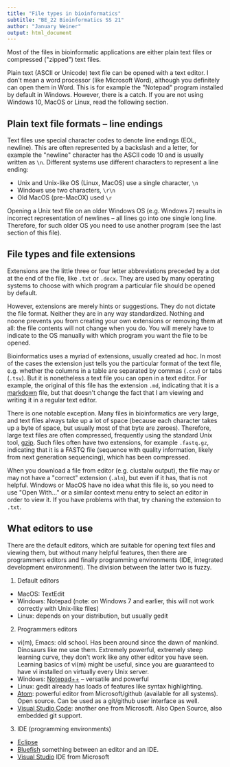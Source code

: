```yaml
---
title: "File types in bioinformatics"
subtitle: "BE_22 Bioinformatics SS 21"
author: "January Weiner"
output: html_document
---
```



Most of the files in bioinformatic applications are either plain text files or
compressed ("zipped") text files.

Plain text (ASCII or Unicode) text file can be opened with a text editor. I
don't mean a word processor (like Microsoft Word), although you definitely
can open them in Word. This is for example the "Notepad" program installed
by default in Windows. However, there is a catch. If you are not using
Windows 10, MacOS or Linux, read the following section.

## Plain text file formats – line endings

Text files use special character codes to denote line endings (EOL,
newline). This are often represented by a backslash and a letter, for
example the "newline" character has the ASCII code 10 and is usually
written as `\n`. Different systems use different characters to represent a
line ending:

 * Unix and Unix-like OS (Linux, MacOS) use a single character, `\n`
 * Windows use two characters, `\r\n`
 * Old MacOS (pre-MacOX) used `\r`
 
Opening a Unix text file on an older Windows OS (e.g. Windows 7) results in
incorrect representation of newlines – all lines go into one single long
line.  Therefore, for such older OS you need to use another program (see
the last section of this file).

## File types and file extensions

Extensions are the little three or four letter abbreviations preceded by a
dot at the end of the file, like `.txt` or `.docx`. They are used by many
operating systems to choose with which program a particular file should be
opened by default.

However, extensions are merely hints or suggestions. They do not dictate
the file format. Neither they are in any way standardized. Nothing and
noone prevents you from creating your own extensions or removing them at
all: the file contents will not change when you do. You will merely have to
indicate to the OS manually with which program you want the file to be
opened.

Bioinformatics uses a myriad of extensions, usually created ad hoc.
In most of the cases the extension just tells you the particular format of
the text file, e.g. whether the columns in a table are separated by commas
(`.csv`) or tabs (`.tsv`). But it is nonetheless a text file you can open
in a text editor. For example, the original of this file has the extension
`.md`, indicating that it is a
[markdown](https://en.wikipedia.org/wiki/Markdown) file, but that doesn't
change the fact that I am viewing and writing it in a regular text editor.

There is one notable exception. Many files in bioinformatics are very
large, and text files always take up a lot of space (because each character
takes up a byte of space, but usually most of that byte are zeroes).
Therefore, large text files are often compressed, frequently using the
standard Unix tool, [gzip](https://www.gnu.org/software/gzip/). Such files
often have two extensions, for example `.fastq.gz`, indicating that it is a
FASTQ file (sequence with quality information, likely from next generation
sequencing), which has been compressed.

When you download a file from editor (e.g. clustalw output), the file may
or may not have a "correct" extension (`.aln`), but even if it has, that is
not helpful.  Windows or MacOS have no idea what this file is, so you need
to use "Open With..." or a similar context menu entry to select an editor
in order to view it. If you have problems with that, try chaning the
extension to `.txt`.

## What editors to use

There are the default editors, which are suitable for opening text files
and viewing them, but without many helpful features, then there are
programmers editors and finally programming environments (IDE, integrated
development environment). The division between the latter two is fuzzy.

 1. Default editors
   * MacOS: TextEdit
   * Windows: Notepad (note: on Windows 7 and earlier, this will not work
     correctly with Unix-like files)
   * Linux: depends on your distribution, but usually gedit
 2. Programmers editors
   * vi(m), Emacs: old school. Has been around since the dawn of mankind.
     Dinosaurs like me use them. Extremely powerful, extremely steep
     learning curve, they don't work like any other editor you have seen.
     Learning basics of vi(m) might be useful, since you are guaranteed to
     have vi installed on virtually every Unix server.
   * Windows: [Notepad++](https://notepad-plus-plus.org/) – versatile and
     powerful
   * Linux: gedit already has loads of features like syntax highlighting.
   * [Atom](https://atom.io): powerful editor from Microsoft/github (available for all
     systems). Open source. Can be used as a git/github user interface as well.
   * [Visual Studio Code](https://code.visualstudio.com/): another one from
     Microsoft. Also Open Source, also embedded git support.

 3. IDE (programming environments)

   * [Eclipse](https://eclipse.org)
   * [Bluefish](http://bluefish.openoffice.nl/index.html) something between
     an editor and an IDE.
   * [Visual Studio](https://visualstudio.microsoft.com/) IDE from Microsoft



